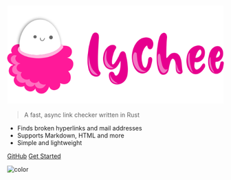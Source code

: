 ![lychee](_media/icon.svg)

> A fast, async link checker written in Rust

- Finds broken hyperlinks and mail addresses
- Supports Markdown, HTML and more
- Simple and lightweight

[GitHub](https://github.com/lycheeverse/lychee/)
[Get Started](#welcome-to-lychee)

<!-- background color -->

![color](#fcebf4)
